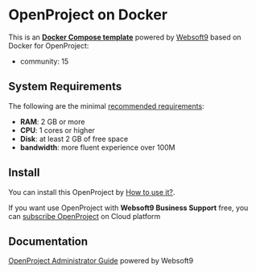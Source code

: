 # OpenProject on Docker  

This is an **[Docker Compose template](https://github.com/Websoft9/docker-library)** powered by [Websoft9](https://www.websoft9.com) based on Docker for OpenProject:


 - community:  15


## System Requirements

The following are the minimal [recommended requirements](https://www.openproject.org):

* **RAM**: 2 GB or more
* **CPU**: 1 cores or higher
* **Disk**: at least 2 GB of free space
* **bandwidth**: more fluent experience over 100M  

## Install

You can install this OpenProject by [How to use it?](https://github.com/Websoft9/docker-library#how-to-use-it).   

If you want use OpenProject with **Websoft9 Business Support** free, you can [subscribe OpenProject](https://www.websoft9.com/apps) on Cloud platform

## Documentation

[OpenProject Administrator Guide](https://support.websoft9.com/docs/openproject) powered by Websoft9